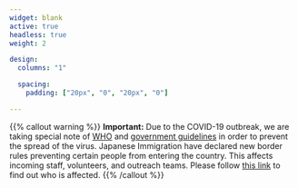```yaml
---
widget: blank
active: true
headless: true
weight: 2

design:
  columns: "1"

  spacing:
    padding: ["20px", "0", "20px", "0"]

---
```


{{% callout warning %}}
**Important:**
Due to the COVID-19 outbreak, we are taking special note of [WHO](https://www.who.int/emergencies/diseases/novel-coronavirus-2019) and [government guidelines](https://www.mhlw.go.jp/stf/seisakunitsuite/bunya/newpage_00032.html) in order to prevent the spread of the virus. Japanese Immigration have declared new border rules preventing certain people from entering the country. This affects incoming staff, volunteers, and outreach teams. Please follow [this link](http://www.moj.go.jp/EN/nyuukokukanri/kouhou/m_nyuukokukanri01_00003.html) to find out who is affected.
{{% /callout %}}
